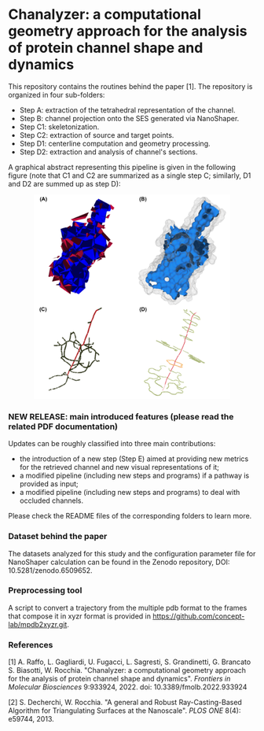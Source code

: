 # Chanalyzer: a computational geometry approach for the analysis of protein channel shape and dynamics

This repository contains the routines behind the paper [1]. The repository is organized in four sub-folders:
- Step A:  extraction of the tetrahedral representation of the channel.
- Step B:  channel projection onto the SES generated via NanoShaper.
- Step C1: skeletonization.
- Step C2: extraction of source and target points.
- Step D1:  centerline computation and geometry processing.
- Step D2:  extraction and analysis of channel's sections.

A graphical abstract representing this pipeline is given in the following figure (note that C1 and C2 are summarized as a single step C; similarly, D1 and D2 are summed up as step D):

<p align="center">
<img src="https://github.com/rea1991/Chanalyzer/blob/a6468725c264985e9578e1e4075020e0588edba7/chanalyzer-core.png" alt="Chanalyzer-core" width="400"/>
</p>

### NEW RELEASE: main introduced features (please read the related PDF documentation)

Updates can be roughly classified into three main contributions:
- the introduction of a new step (Step E) aimed at providing new metrics for the retrieved channel and new visual representations of it;
- a modified pipeline (including new steps and programs) if a pathway is provided as input;
- a modified pipeline (including new steps and programs) to deal with occluded channels.

Please check the README files of the corresponding folders to learn more.

### Dataset behind the paper
The datasets analyzed for this study and the configuration parameter file for NanoShaper calculation can be found in the Zenodo repository, DOI: 10.5281/zenodo.6509652.

### Preprocessing tool
A script to convert a trajectory from the multiple pdb format to the frames that compose it in xyzr format is provided in https://github.com/concept-lab/mpdb2xyzr.git.

### References
[1]   A. Raffo, L. Gagliardi, U. Fugacci, L. Sagresti, S. Grandinetti, G. Brancato S. Biasotti, W. Rocchia. "Chanalyzer: a computational geometry approach for the analysis of protein channel shape and dynamics". *Frontiers in Molecular Biosciences* 9:933924, 2022. doi: 10.3389/fmolb.2022.933924

[2]   S. Decherchi, W. Rocchia. "A general and Robust Ray-Casting-Based Algorithm for Triangulating Surfaces at the Nanoscale". *PLOS ONE* 8(4): e59744, 2013.
